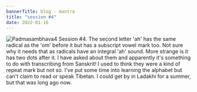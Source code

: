 ```yaml
---
bannerTitle: blog - mantra
title: "session #4"
date: 2022-01-16
---
```



![Padmasambhava4](/images/mani/padmasambhava/ps04.jpg)  Session #4. The second
letter 'ah' has the same radical as the 'om' before it but has a subscript
vowel mark too. Not sure why it needs that as radicals have an integral 'ah'
sound. More strange is it has two dots after it. I have asked about them and
apparently it's something to do with transcribing from Sanskrit! I used to
think they were a kind of repeat mark but not so. I've put some time into
learning the alphabet but can't claim to read or speak Tibetan. I could get by
in Ladakhi for a summer, but that was long ago now.

